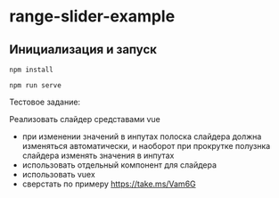 # range-slider-example

## Инициализация и запуск
```
npm install

npm run serve
```

Тестовое задание:

Реализовать слайдер средставами vue

- при изменении значений в инпутах полоска слайдера должна изменяться автоматически, 
  и наоборот при прокрутке полузнка слайдера изменять значения в инпутах
- использовать отдельный компонент для слайдера
- использовать vuex
- сверстать по примеру https://take.ms/Vam6G
